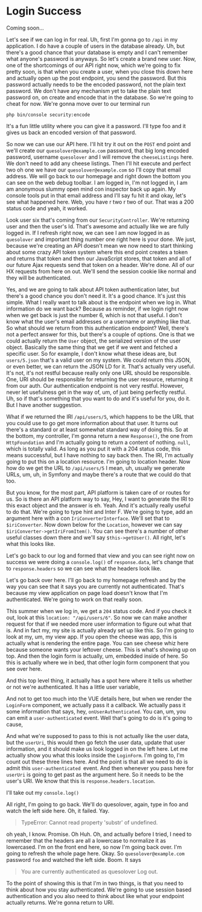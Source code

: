 # Login Success

Coming soon...

Let's see if we can log in for real. Uh, first I'm gonna go to `/api` in my
application. I do have a couple of users in the database already. Uh, but there's a
good chance that your database is empty and I can't remember what anyone's password
is anyways. So let's create a brand new user. Now, one of the shortcomings of our API
right now, which we're going to fix pretty soon, is that when you create a user, when
you close this down here and actually open up the post endpoint, you send the
password. But this password actually needs to be the encoded password, not the plain
text password. We don't have any mechanism yet to take the plain text password on, on
create and encode that in the database. So we're going to cheat for now. We're gonna
move over to our terminal run 

```terminal
php bin/console security:encode
```

 It's a fun little
utility where you can give it a password. I'll type foo and it gives us back an
encoded version of that password.

So now we can use our API here. I'll hit try it out on the `POST` end point and we'll
create our `quesolover@example.com` password, that big long encoded password, username
`quesolover` and I will remove the `cheeseListings` here. We don't need to add any
cheese listings. Then I'll hit execute and perfect two oh one we have our 
`quesolover@example.com` so I'll copy that email address. We will go back to our homepage
and right down the bottom you can see on the web debug toolbar. I am logged in, I'm
not logged in, I am am anonymous slummy open mind con inspector back up again. My
console tools put in that email address and I'll say fu hit it and okay, let's see
what happened here. Web, you have r two r two of our. That was a 200 status code and
yeah, it worked.

Look user six that's coming from our `SecurityController`. We're returning user and
then the user's Id. That's awesome and actually like we are fully logged in. If I
refresh right now, we can see I am now logged in as `quesolover` and important thing
number one right here is your done. We just, because we're creating an API doesn't
mean we now need to start thinking about some crazy API token system where this end
point creates a token and returns that token and then our JavaScript stores, that
token and all of our future Ajax requests send that token on a header. We're done.
All of our HX requests from here on out. We'll send the session cookie like normal
and they will be authenticated.

Yes, and we are going to talk about API token authentication later, but there's a
good chance you don't need it. It's a good chance. It's just this simple. What I
really want to talk about is the endpoint when we log in. What information do we
want back? Because as reminder, if we login right now when we get back is just the
number 6, which is not that useful. I don't know what the user's email addresses or
a username or anything like that. So what should we return from this authentication
endpoint? Well, there's not a perfect answer for this, but there's a couple of
options. One is that we could actually return the `User` object, the serialized version
of the user object. Basically the same thing that we get if we went and fetched a
specific user. So for example, I don't know what these ideas are, but `users/5.json`
that's a valid user on my system. We could return this JSON, or even
better, we can return the JSON LD for it. That's actually very useful. It's not, it's
not restful because really only one URL should be responsible. One, URI should
be responsible for returning the user resource, returning it from our auth. Our
authentication endpoint is not very restful. However, never let usefulness get in the
way of, um, of just being perfectly restful. Uh, so if that's something that you want
to do and it's useful for you, do it. But I have another suggestion.

What if we returned the IRI `/api/users/5`, which happens to be the URL that you
could use to go get more information about that user. It turns out there's a standard
or at least somewhat standard way of doing this. So at the bottom, my controller, I'm
gonna return a new `Response()`, the one from `HttpFoundation` and I'm actually going to
return a content of nothing. `null`, which is totally valid. As long as you put it with a
204 status code, this means successful, but I have nothing to say back then.
The IRI, I'm actually going to put this on a location resource. I'm going to location
header. Now how do we get the URL to `/api/users/5` I mean, uh, usually we
generate URLs, um, uh, in Symfony and maybe there's a route that we could do that
too.

But you know, for the most part, API platform is taken care of or routes for us. So
is there an API platform way to say, Hey, I want to generate the IRI to this exact
object and the answer is eh. Yeah. And it's actually really useful to do that. We're
going to type hint and Inter F. We're going to type, add an argument here with a con
`IriConverterInterface`. We'll set that to `$iriConverter`. Now down below for the
`Location`, however we can say `$iriConverter->getIriFromItem()`. You can see
there's a number of other useful classes down there and we'll say `$this->getUser()`. All
right, let's what this looks like.

Let's go back to our log and formed that view and you can see right now on success we
were doing a `console.log()` of `response.data`, let's change that to 
`response.headers` so we can see what the headers look like.

Let's go back over here. I'll go back to my homepage refresh and by the way you can
see that it says you are currently not authenticated. That's because my view
application on page load doesn't know that I'm authenticated. We're going to work on
that really soon.

This summer when we log in, we get a `204` status code. And if you check it
out, look at this `location: "/api/users/6"`. So now we can make another request for
that if we needed more user information to figure out what that is. And in fact my,
my site is actually already set up like this. So I'm going to look at my, um, my view
app. If you open the cheese was app, this is actually what is rendering the entire
page. You can see cheese whiz here because someone wants your leftover cheese. This
is what's showing up on top. And then the login form is actually, um, embedded inside
of here. So this is actually where we in bed, that other login form component that
you see over here.

And this top level thing, it actually has a spot here where it tells us whether or
not we're authenticated. It has a little user variable,


And not to get too much into the VUE details here, but
when we render the `LoginForm` component, we actually pass it a callback. We actually
pass it some information that says, hey, `onUserAuthenticated`. You can, um,
you can emit a `user-authenticated` event. Well that's going to do is it's going to
cause,

And what we're supposed to pass to this is not actually like the user data, but the
`userUri`, this would then go fetch the user data, update that user
information, and it should make us look logged in on the left here. Let me actually
show you what this looks inside the `LoginForm`. I'm going to, I'm count out these
three lines here. And the point is that all we need to do is admit this 
`user-authenticated `event. And then whenever you pass here for `userUri` is going to
get past as the argument here. So it needs to be the user's URI. We know that this is
`response.headers.location`.

I'll take out my `console.log()`

All right, I'm going to go back. We'll do quesolover, again, type in foo and
watch the left side here. Oh, it failed. Yay. 

> TypeError: Cannot read property 'substr' of undefined.

oh yeah, I know. Promise. Oh Huh. Oh, and actually before I tried, I need to remember
that the headers are all a lowercase to normalize it as lowercased. I'm on the front
end here, so now I'm going back over. I'm going to refresh the whole page here. Okay.
So `quesolover@example.com` password `foo` and watched the left side. Boom. It says 

> You are currently authenticated as quesolover Log out.

To the point of showing this is that I'm in two things, is that you need to think
about how you stay authenticated. We're going to use session based authentication and
you also need to think about like what your endpoint actually returns. We're gonna
return to URI.